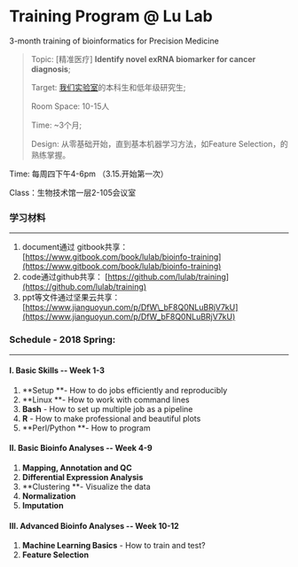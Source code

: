 # Training Program @ Lu Lab

3-month training of bioinformatics for Precision Medicine

> Topic: \[精准医疗\] **Identify novel exRNA biomarker for cancer diagnosis**;
>
> Target: [我们实验室](http://bioinfo.life.tsinghua.edu.cn)的本科生和低年级研究生;
>
> Room Space: 10-15人
>
> Time:  ~3个月;
>
> Design: 从零基础开始，直到基本机器学习方法，如Feature Selection，的熟练掌握。

Time:   每周四下午4-6pm （3.15.开始第一次）

Class：生物技术馆一层2-105会议室

### 学习材料

---

1. document通过 gitbook共享：[https://www.gitbook.com/book/lulab/bioinfo-training](https://www.gitbook.com/book/lulab/bioinfo-training)
2. code通过github共享： [https://github.com/lulab/training](https://github.com/lulab/training)
3. ppt等文件通过坚果云共享： [https://www.jianguoyun.com/p/DfW\_bF8Q0NLuBRjV7kU](https://www.jianguoyun.com/p/DfW_bF8Q0NLuBRjV7kU)

### Schedule - 2018 Spring:

---

#### I. Basic Skills  -- Week 1-3

1. **Setup **- How to do  jobs efficiently and reproducibly 
2. **Linux **- How to work with command lines
3. **Bash** - How to set up multiple job as a pipeline
4. **R** - How to make professional and beautiful plots
5. **Perl/Python **- How to program

#### II. Basic Bioinfo Analyses  -- Week 4-9

1. **Mapping, Annotation **and** QC**
2. **Differential Expression Analysis**
3. **Clustering **- Visualize the data
4. **Normalization** 
5. **Imputation**

#### III. Advanced Bioinfo Analyses  -- Week 10-12

1. **Machine Learning Basics** - How to train and test?
2. **Feature Selection**



